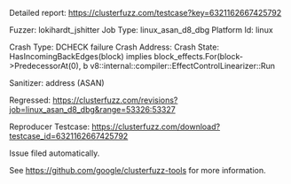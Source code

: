 Detailed report: https://clusterfuzz.com/testcase?key=6321162667425792

Fuzzer: lokihardt_jshitter
Job Type: linux_asan_d8_dbg
Platform Id: linux

Crash Type: DCHECK failure
Crash Address: 
Crash State:
  HasIncomingBackEdges(block) implies block_effects.For(block->PredecessorAt(0), b
  v8::internal::compiler::EffectControlLinearizer::Run
  
Sanitizer: address (ASAN)

Regressed: https://clusterfuzz.com/revisions?job=linux_asan_d8_dbg&range=53326:53327

Reproducer Testcase: https://clusterfuzz.com/download?testcase_id=6321162667425792

Issue filed automatically.

See https://github.com/google/clusterfuzz-tools for more information.
